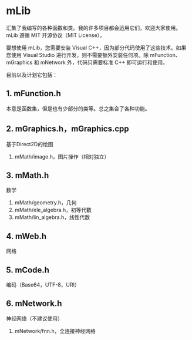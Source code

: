 # mLib
汇集了我编写的各种函数和类。我的许多项目都会运用它们，欢迎大家使用。mLib 遵循 MIT 开源协议（MIT License）。

要想使用 mLib，您需要安装 Visual C++，因为部分代码使用了这些技术。如果您使用 Visual Studio 进行开发，则不需要额外安装任何项。除 mFunction、mGraphics 和 mNetwork 外，代码只需要标准 C++ 即可运行和使用。

目前以及计划它包括：
## 1. mFunction.h
本意是函数集，但是也有少部分的类等。总之集合了各种功能。
## 2. mGraphics.h，mGraphics.cpp
基于Direct2D的绘图
1. mMath/image.h，图片操作（相对独立）
## 3. mMath.h
数学
1. mMath/geometry.h，几何
2. mMath/ele_algebra.h，初等代数
3. mMath/lin_algebra.h，线性代数
## 4. mWeb.h
网络
## 5. mCode.h
编码（Base64，UTF-8，URI）
## 6. mNetwork.h
神经网络（不建议使用）
1. mNetwork/fnn.h，全连接神经网络
